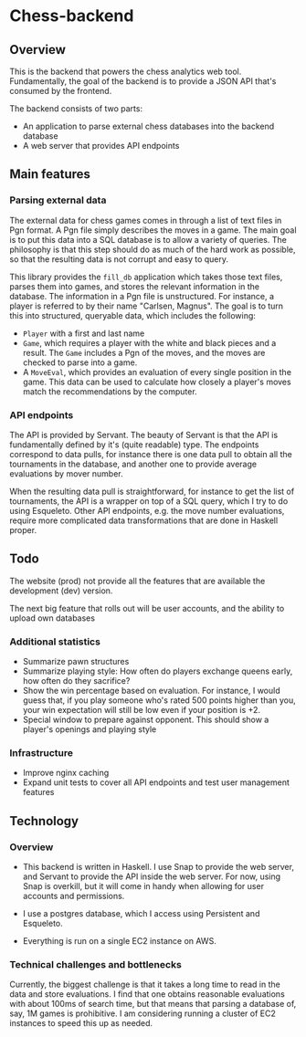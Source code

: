 # Chess-backend

## Overview

This is the backend that powers the chess analytics web tool. Fundamentally, the goal of the backend is to provide a JSON API that's consumed by the frontend.

The backend consists of two parts:
- An application to parse external chess databases into the backend database
- A web server that provides API endpoints

## Main features

### Parsing external data

The external data for chess games comes in through a list of text files in Pgn format. A Pgn file simply describes the moves in a game. The main goal is to put this data into a SQL database is to allow a variety of queries. The philosophy is that this step should do as much of the hard work as possible, so that the resulting data is not corrupt and easy to query.

This library provides the `fill_db` application which takes those text files, parses them into games, and stores the relevant information in the database. The information in a Pgn file is unstructured. For instance, a player is referred to by their name "Carlsen, Magnus". The goal is to turn this into structured, queryable data, which includes the following:
- `Player` with a first and last name
- `Game`, which requires a player with the white and black pieces and a result. The `Game` includes a Pgn of the moves, and the moves are checked to parse into a game.
- A `MoveEval`, which provides an evaluation of every single position in the game. This data can be used to calculate how closely a player's moves match the recommendations by the computer.

### API endpoints

The API is provided by Servant. The beauty of Servant is that the API is fundamentally defined by it's (quite readable) type. The endpoints correspond to data pulls, for instance there is one data pull to obtain all the tournaments in the database, and another one to provide average evaluations by mover number.

When the resulting data pull is straightforward, for instance to get the list of tournaments, the API is a wrapper on top of a SQL query, which I try to do using Esqueleto. Other API endpoints, e.g. the move number evaluations, require more complicated data transformations that are done in Haskell proper. 

## Todo

The website (prod) not provide all the features that are available the development (dev) version.

The next big feature that rolls out will be user accounts, and the ability to upload own databases

### Additional statistics

- Summarize pawn structures
- Summarize playing style: How often do players exchange queens early, how often do they sacrifice?
- Show the win percentage based on evaluation. For instance, I would guess that, if you play someone who's rated 500 points higher than you, your win expectation will still be low even if your position is +2.
- Special window to prepare against opponent. This should show a player's openings and playing style

### Infrastructure

- Improve nginx caching
- Expand unit tests to cover all API endpoints and test user management features

## Technology

### Overview

- This backend is written in Haskell.  I use Snap to provide the web server, and Servant to provide the API inside the web server. For now, using Snap is overkill, but it will come in handy when allowing for user accounts and permissions.

- I use a postgres database, which I access using Persistent and Esqueleto.
- Everything is run on a single EC2 instance on AWS.

### Technical challenges and bottlenecks

Currently, the biggest challenge is that it takes a long time to read in the data and store evaluations. I find that one obtains reasonable evaluations with about 100ms of search time, but that means that parsing a database of, say, 1M games is prohibitive. I am considering running a cluster of EC2 instances to speed this up as needed.

